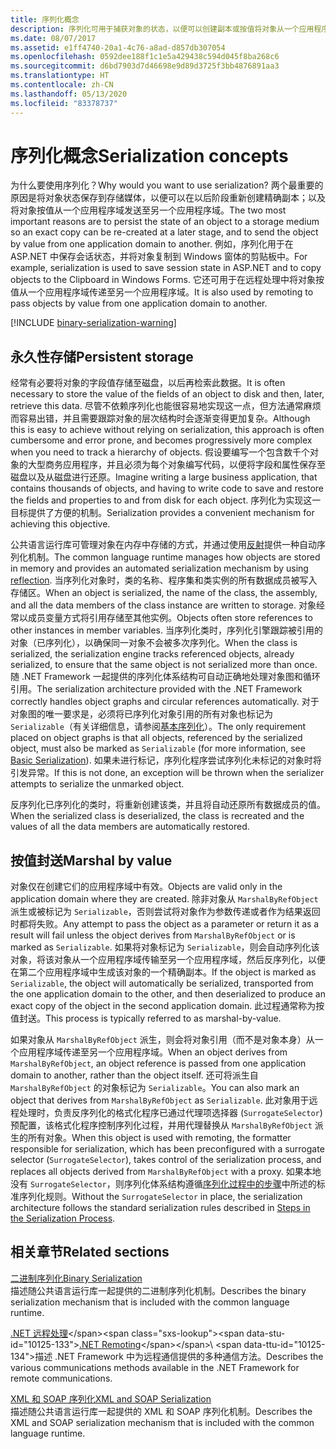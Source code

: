 ```yaml
---
title: 序列化概念
description: 序列化可用于捕获对象的状态，以便可以创建副本或按值将对象从一个应用程序域发送到另一个应用程序域。
ms.date: 08/07/2017
ms.assetid: e1ff4740-20a1-4c76-a8ad-d857db307054
ms.openlocfilehash: 0592dee188f1c1e5a429438c594d045f8ba268c6
ms.sourcegitcommit: d6bd7903d7d46698e9d89d3725f3bb4876891aa3
ms.translationtype: HT
ms.contentlocale: zh-CN
ms.lasthandoff: 05/13/2020
ms.locfileid: "83378737"
---
```

# <a name="serialization-concepts"></a><span data-ttu-id="10125-103">序列化概念</span><span class="sxs-lookup"><span data-stu-id="10125-103">Serialization concepts</span></span>
<span data-ttu-id="10125-104">为什么要使用序列化？</span><span class="sxs-lookup"><span data-stu-id="10125-104">Why would you want to use serialization?</span></span> <span data-ttu-id="10125-105">两个最重要的原因是将对象状态保存到存储媒体，以便可以在以后阶段重新创建精确副本；以及将对象按值从一个应用程序域发送至另一个应用程序域。</span><span class="sxs-lookup"><span data-stu-id="10125-105">The two most important reasons are to persist the state of an object to a storage medium so an exact copy can be re-created at a later stage, and to send the object by value from one application domain to another.</span></span> <span data-ttu-id="10125-106">例如，序列化用于在 ASP.NET 中保存会话状态，并将对象复制到 Windows 窗体的剪贴板中。</span><span class="sxs-lookup"><span data-stu-id="10125-106">For example, serialization is used to save session state in ASP.NET and to copy objects to the Clipboard in Windows Forms.</span></span> <span data-ttu-id="10125-107">它还可用于在远程处理中将对象按值从一个应用程序域传递至另一个应用程序域。</span><span class="sxs-lookup"><span data-stu-id="10125-107">It is also used by remoting to pass objects by value from one application domain to another.</span></span>

[!INCLUDE [binary-serialization-warning](../../../includes/binary-serialization-warning.md)]

## <a name="persistent-storage"></a><span data-ttu-id="10125-108">永久性存储</span><span class="sxs-lookup"><span data-stu-id="10125-108">Persistent storage</span></span>
<span data-ttu-id="10125-109">经常有必要将对象的字段值存储至磁盘，以后再检索此数据。</span><span class="sxs-lookup"><span data-stu-id="10125-109">It is often necessary to store the value of the fields of an object to disk and then, later, retrieve this data.</span></span> <span data-ttu-id="10125-110">尽管不依赖序列化也能很容易地实现这一点，但方法通常麻烦而容易出错，并且需要跟踪对象的层次结构时会逐渐变得更加复杂。</span><span class="sxs-lookup"><span data-stu-id="10125-110">Although this is easy to achieve without relying on serialization, this approach is often cumbersome and error prone, and becomes progressively more complex when you need to track a hierarchy of objects.</span></span> <span data-ttu-id="10125-111">假设要编写一个包含数千个对象的大型商务应用程序，并且必须为每个对象编写代码，以便将字段和属性保存至磁盘以及从磁盘进行还原。</span><span class="sxs-lookup"><span data-stu-id="10125-111">Imagine writing a large business application, that contains thousands of objects, and having to write code to save and restore the fields and properties to and from disk for each object.</span></span> <span data-ttu-id="10125-112">序列化为实现这一目标提供了方便的机制。</span><span class="sxs-lookup"><span data-stu-id="10125-112">Serialization provides a convenient mechanism for achieving this objective.</span></span>

<span data-ttu-id="10125-113">公共语言运行库可管理对象在内存中存储的方式，并通过使用[反射](../../../docs/framework/reflection-and-codedom/reflection.md)提供一种自动序列化机制。</span><span class="sxs-lookup"><span data-stu-id="10125-113">The common language runtime manages how objects are stored in memory and provides an automated serialization mechanism by using [reflection](../../../docs/framework/reflection-and-codedom/reflection.md).</span></span> <span data-ttu-id="10125-114">当序列化对象时，类的名称、程序集和类实例的所有数据成员被写入存储区。</span><span class="sxs-lookup"><span data-stu-id="10125-114">When an object is serialized, the name of the class, the assembly, and all the data members of the class instance are written to storage.</span></span> <span data-ttu-id="10125-115">对象经常以成员变量方式将引用存储至其他实例。</span><span class="sxs-lookup"><span data-stu-id="10125-115">Objects often store references to other instances in member variables.</span></span> <span data-ttu-id="10125-116">当序列化类时，序列化引擎跟踪被引用的对象（已序列化），以确保同一对象不会被多次序列化。</span><span class="sxs-lookup"><span data-stu-id="10125-116">When the class is serialized, the serialization engine tracks referenced objects, already serialized, to ensure that the same object is not serialized more than once.</span></span> <span data-ttu-id="10125-117">随 .NET Framework 一起提供的序列化体系结构可自动正确地处理对象图和循环引用。</span><span class="sxs-lookup"><span data-stu-id="10125-117">The serialization architecture provided with the .NET Framework correctly handles object graphs and circular references automatically.</span></span> <span data-ttu-id="10125-118">对于对象图的唯一要求是，必须将已序列化对象引用的所有对象也标记为 `Serializable`（有关详细信息，请参阅[基本序列化](basic-serialization.md)）。</span><span class="sxs-lookup"><span data-stu-id="10125-118">The only requirement placed on object graphs is that all objects, referenced by the serialized object, must also be marked as `Serializable` (for more information, see [Basic Serialization](basic-serialization.md)).</span></span> <span data-ttu-id="10125-119">如果未进行标记，序列化程序尝试序列化未标记的对象时将引发异常。</span><span class="sxs-lookup"><span data-stu-id="10125-119">If this is not done, an exception will be thrown when the serializer attempts to serialize the unmarked object.</span></span>

<span data-ttu-id="10125-120">反序列化已序列化的类时，将重新创建该类，并且将自动还原所有数据成员的值。</span><span class="sxs-lookup"><span data-stu-id="10125-120">When the serialized class is deserialized, the class is recreated and the values of all the data members are automatically restored.</span></span>

## <a name="marshal-by-value"></a><span data-ttu-id="10125-121">按值封送</span><span class="sxs-lookup"><span data-stu-id="10125-121">Marshal by value</span></span>
<span data-ttu-id="10125-122">对象仅在创建它们的应用程序域中有效。</span><span class="sxs-lookup"><span data-stu-id="10125-122">Objects are valid only in the application domain where they are created.</span></span> <span data-ttu-id="10125-123">除非对象从 `MarshalByRefObject` 派生或被标记为 `Serializable`，否则尝试将对象作为参数传递或者作为结果返回时都将失败。</span><span class="sxs-lookup"><span data-stu-id="10125-123">Any attempt to pass the object as a parameter or return it as a result will fail unless the object derives from `MarshalByRefObject` or is marked as `Serializable`.</span></span> <span data-ttu-id="10125-124">如果将对象标记为 `Serializable`，则会自动序列化该对象，将该对象从一个应用程序域传输至另一个应用程序域，然后反序列化，以便在第二个应用程序域中生成该对象的一个精确副本。</span><span class="sxs-lookup"><span data-stu-id="10125-124">If the object is marked as `Serializable`, the object will automatically be serialized, transported from the one application domain to the other, and then deserialized to produce an exact copy of the object in the second application domain.</span></span> <span data-ttu-id="10125-125">此过程通常称为按值封送。</span><span class="sxs-lookup"><span data-stu-id="10125-125">This process is typically referred to as marshal-by-value.</span></span>

<span data-ttu-id="10125-126">如果对象从 `MarshalByRefObject` 派生，则会将对象引用（而不是对象本身）从一个应用程序域传递至另一个应用程序域。</span><span class="sxs-lookup"><span data-stu-id="10125-126">When an object derives from `MarshalByRefObject`, an object reference is passed from one application domain to another, rather than the object itself.</span></span> <span data-ttu-id="10125-127">还可将派生自 `MarshalByRefObject` 的对象标记为 `Serializable`。</span><span class="sxs-lookup"><span data-stu-id="10125-127">You can also mark an object that derives from `MarshalByRefObject` as `Serializable`.</span></span> <span data-ttu-id="10125-128">此对象用于远程处理时，负责反序列化的格式化程序已通过代理项选择器 (`SurrogateSelector`) 预配置，该格式化程序控制序列化过程，并用代理替换从 `MarshalByRefObject` 派生的所有对象。</span><span class="sxs-lookup"><span data-stu-id="10125-128">When this object is used with remoting, the formatter responsible for serialization, which has been preconfigured with a surrogate selector (`SurrogateSelector`), takes control of the serialization process, and replaces all objects derived from `MarshalByRefObject` with a proxy.</span></span> <span data-ttu-id="10125-129">如果本地没有 `SurrogateSelector`，则序列化体系结构遵循[序列化过程中的步骤](steps-in-the-serialization-process.md)中所述的标准序列化规则。</span><span class="sxs-lookup"><span data-stu-id="10125-129">Without the `SurrogateSelector` in place, the serialization architecture follows the standard serialization rules described in [Steps in the Serialization Process](steps-in-the-serialization-process.md).</span></span>  

## <a name="related-sections"></a><span data-ttu-id="10125-130">相关章节</span><span class="sxs-lookup"><span data-stu-id="10125-130">Related sections</span></span>  
 [<span data-ttu-id="10125-131">二进制序列化</span><span class="sxs-lookup"><span data-stu-id="10125-131">Binary Serialization</span></span>](../../../docs/standard/serialization/binary-serialization.md)  
 <span data-ttu-id="10125-132">描述随公共语言运行库一起提供的二进制序列化机制。</span><span class="sxs-lookup"><span data-stu-id="10125-132">Describes the binary serialization mechanism that is included with the common language runtime.</span></span>  
  
 <span data-ttu-id="10125-133">[.NET 远程处理](https://docs.microsoft.com/previous-versions/dotnet/netframework-4.0/72x4h507(v=vs.100))</span><span class="sxs-lookup"><span data-stu-id="10125-133">[.NET Remoting](https://docs.microsoft.com/previous-versions/dotnet/netframework-4.0/72x4h507(v=vs.100))</span></span>\
 <span data-ttu-id="10125-134">描述 .NET Framework 中为远程通信提供的多种通信方法。</span><span class="sxs-lookup"><span data-stu-id="10125-134">Describes the various communications methods available in the .NET Framework for remote communications.</span></span>  
  
 [<span data-ttu-id="10125-135">XML 和 SOAP 序列化</span><span class="sxs-lookup"><span data-stu-id="10125-135">XML and SOAP Serialization</span></span>](../../../docs/standard/serialization/xml-and-soap-serialization.md)  
 <span data-ttu-id="10125-136">描述随公共语言运行库一起提供的 XML 和 SOAP 序列化机制。</span><span class="sxs-lookup"><span data-stu-id="10125-136">Describes the XML and SOAP serialization mechanism that is included with the common language runtime.</span></span>
